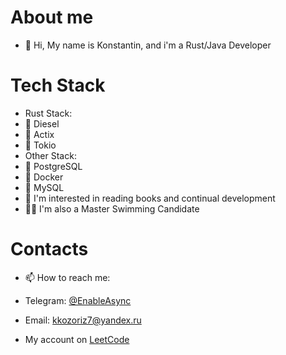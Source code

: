 # About me
- 👋 Hi, My name is Konstantin, and i'm a Rust/Java Developer

# Tech Stack
- Rust Stack:
- 📌 Diesel
- 📌 Actix
- 📌 Tokio
- Other Stack:
- 📌 PostgreSQL
- 📌 Docker
- 📌 MySQL
- 👀 I'm interested in reading books and continual development
- 🏊‍♂️ I'm also a Master Swimming Candidate

# Contacts
- 📫 How to reach me:
- Telegram: [@EnableAsync](https://t.me/EnableAsync)
- Email: kkozoriz7@yandex.ru

- My account on [LeetCode](https://leetcode.com/Slivmen/)
